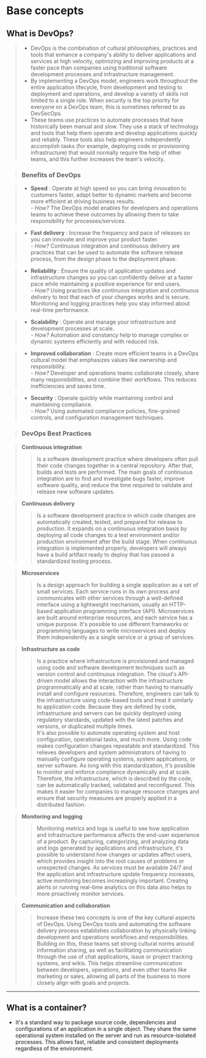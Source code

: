 # Base concepts
 

## What is DevOps?

> - DevOps is the combination of cultural philosophies, practices and tools that enhance a company's ability to deliver applications and services at high velocity, optimizing and improving products at a faster pace than companies using traditional software development processes and infrastructure management.  
> - By implementing a DevOps model, engineers work throughout the entire application lifecycle, from development and testing to deployment and operations, and develop a variety of skills not limited to a single role. When security is the top priority for everyone on a DevOps team, this is sometimes referred to as DevSecOps.   
> - These teams use practices to automate processes that have historically been manual and slow. They use a stack of technology and tools that help them operate and develop applications quickly and reliably. These tools also help engineers independently accomplish tasks (for example, deploying code or provisioning infrastructure) that would normally require the help of other teams, and this further increases the team's velocity.

> ### Benefits of DevOps

> - **Speed** : Operate at high speed so you can bring innovation to customers faster, adapt better to dynamic markets and become more efficient at driving business results.  
	- *How?* The DevOps model enables for developers and operations teams to achieve these outcomes by allowing them to take responsibility for processes/services.  

> - **Fast delivery** : Increase the frequency and pace of releases so you can innovate and improve your product faster.   
	- *How?* Continuous integration and continuous delivery are practices that can be used to automate the software release process, from the design phase to the deployment phase.  


> - **Reliability** : Ensure the quality of application updates and infrastructure changes so you can confidently deliver at a faster pace while maintaining a positive experience for end users.   
	- *How?* Using practices like continuous integration and continuous delivery to test that each of your changes works and is secure. Monitoring and logging practices help you stay informed about real-time performance.

> - **Scalability**  : Operate and manage your infrastructure and development processes at scale.   
	- *How?* Automation and constancy help to manage complex or dynamic systems efficiently and with reduced risk.  

> - **Improved collaboration** : Create more efficient teams in a DevOps cultural model that emphasizes values ​​like ownership and responsibility.   
	- *How?* Developer and operations teams collaborate closely, share many responsibilities, and combine their workflows. This reduces inefficiencies and saves time.  

> - **Security** : Operate quickly while maintaining control and maintaining compliance.   
	- *How?* Using automated compliance policies, fine-grained controls, and configuration management techniques. 


> ### DevOps Best Practices

> **Continuous integration**
>> Is a software development practice where developers often pull their code changes together in a central repository. After that, builds and tests are performed. The main goals of continuous integration are to find and investigate bugs faster, improve software quality, and reduce the time required to validate and release new software updates.    

> **Continuous delivery**
>> Is a software development practice in which code changes are automatically created, tested, and prepared for release to production. It expands on a continuous integration basis by deploying all code changes to a test environment and/or production environment after the build stage. When continuous integration is implemented properly, developers will always have a build artifact ready to deploy that has passed a standardized testing process.  

> **Microservices**
>> Is a design approach for building a single application as a set of small services. Each service runs in its own process and communicates with other services through a well-defined interface using a lightweight mechanism, usually an HTTP-based application programming interface (API). Microservices are built around enterprise resources, and each service has a unique purpose. It's possible to use different frameworks or programming languages ​​to write microservices and deploy them independently as a single service or a group of services.


> **Infrastructure as code**
>> Is a practice where infrastructure is provisioned and managed using code and software development techniques such as version control and continuous integration. The cloud's API-driven model allows the interaction with the infrastructure programmatically and at scale, rather than having to manually install and configure resources. Therefore, engineers can talk to the infrastructure using code-based tools and treat it similarly to application code. Because they are defined by code, infrastructure and servers can be quickly deployed using regulatory standards, updated with the latest patches and versions, or duplicated multiple times.  
>> It's also possible to automate operating system and host configuration, operational tasks, and much more. Using code makes configuration changes repeatable and standardized. This relieves developers and system administrators of having to manually configure operating systems, system applications, or server software. As long with this standardization, it's possible to monitor and enforce compliance dynamically and at scale. Therefore, the infrastructure, which is described by the code, can be automatically tracked, validated and reconfigured. This makes it easier for companies to manage resource changes and ensure that security measures are properly applied in a distributed fashion. 

> **Monitoring and logging**
>> Monitoring metrics and logs is useful to see how application and infrastructure performance affects the end-user experience of a product. By capturing, categorizing, and analyzing data and logs generated by applications and infrastructure, it's possible to understand how changes or updates affect users, which provides insight into the root causes of problems or unexpected changes. As services must be available 24/7 and the application and infrastructure update frequency increases, active monitoring becomes increasingly important. Creating alerts or running real-time analytics on this data also helps to more proactively monitor services.  


> **Communication and collaboration**
>> Increase these two concepts is one of the key cultural aspects of DevOps. Using DevOps tools and automating the software delivery process establishes collaboration by physically linking development and operations workflows and responsibilities. Building on this, these teams set strong cultural norms around information sharing, as well as facilitating communication through the use of chat applications, issue or project tracking systems, and wikis. This helps streamline communication between developers, operations, and even other teams like marketing or sales, allowing all parts of the business to more closely align with goals and projects.  

--- 

## What is a container?

- It's a standard way to package source code, dependencies and configurations of an application in a single object. They share the same operational system installed on the server and run as resource-isolated processes. This allows fast, reliable and consistent deployments regardless of the environment.


## 